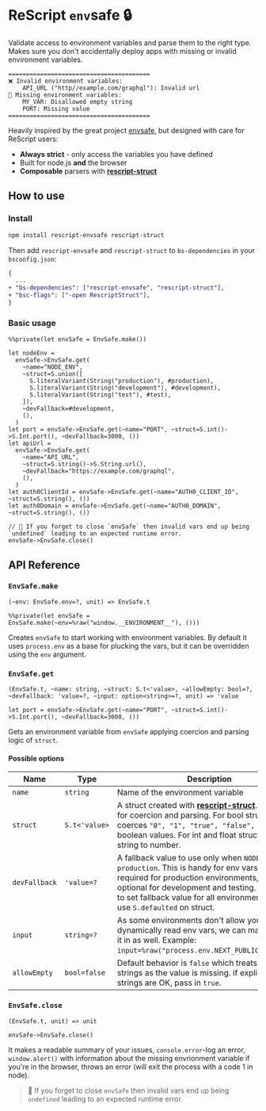 # ReScript `env`safe 🔒

Validate access to environment variables and parse them to the right type. Makes sure you don't accidentally deploy apps with missing or invalid environment variables.

```
========================================
❌ Invalid environment variables:
    API_URL ("http//example.com/graphql"): Invalid url
💨 Missing environment variables:
    MY_VAR: Disallowed empty string
    PORT: Missing value
========================================
```

Heavily inspired by the great project [envsafe](https://github.com/KATT/envsafe), but designed with care for ReScript users:

- **Always strict** - only access the variables you have defined
- Built for node.js **and** the browser
- **Composable** parsers with **[rescript-struct](https://github.com/DZakh/rescript-struct)**

## How to use

### Install

```sh
npm install rescript-envsafe rescript-struct
```

Then add `rescript-envsafe` and `rescript-struct` to `bs-dependencies` in your `bsconfig.json`:

```diff
{
  ...
+ "bs-dependencies": ["rescript-envsafe", "rescript-struct"],
+ "bsc-flags": ["-open RescriptStruct"],
}
```

### Basic usage

```rescript
%%private(let envSafe = EnvSafe.make())

let nodeEnv =
  envSafe->EnvSafe.get(
    ~name="NODE_ENV",
    ~struct=S.union([
      S.literalVariant(String("production"), #production),
      S.literalVariant(String("development"), #development),
      S.literalVariant(String("test"), #test),
    ]),
    ~devFallback=#development,
    (),
  )
let port = envSafe->EnvSafe.get(~name="PORT", ~struct=S.int()->S.Int.port(), ~devFallback=3000, ())
let apiUrl =
  envSafe->EnvSafe.get(
    ~name="API_URL",
    ~struct=S.string()->S.String.url(),
    ~devFallback="https://example.com/graphql",
    (),
  )
let auth0ClientId = envSafe->EnvSafe.get(~name="AUTH0_CLIENT_ID", ~struct=S.string(), ())
let auth0Domain = envSafe->EnvSafe.get(~name="AUTH0_DOMAIN", ~struct=S.string(), ())

// 🧠 If you forget to close `envSafe` then invalid vars end up being `undefined` leading to an expected runtime error.
envSafe->EnvSafe.close()
```

## API Reference

### **`EnvSafe.make`**

`(~env: EnvSafe.env=?, unit) => EnvSafe.t`

```rescript
%%private(let envSafe = EnvSafe.make(~env=%raw("window.__ENVIRONMENT__"), ()))
```

Creates `envSafe` to start working with environment variables. By default it uses `process.env` as a base for plucking the vars, but it can be overridden using the `env` argument.

### **`EnvSafe.get`**

`(EnvSafe.t, ~name: string, ~struct: S.t<'value>, ~allowEmpty: bool=?, ~devFallback: 'value=?, ~input: option<string>=?, unit) => 'value`

```rescript
let port = envSafe->EnvSafe.get(~name="PORT", ~struct=S.int()->S.Int.port(), ~devFallback=3000, ())
```

Gets an environment variable from `envSafe` applying coercion and parsing logic of `struct`.

#### Possible options

| Name          | Type          | Description                                                                                                                                                                                                                                                                        |
| ------------- | ------------- | ---------------------------------------------------------------------------------------------------------------------------------------------------------------------------------------------------------------------------------------------------------------------------------- |
| `name`        | `string`      | Name of the environment variable                                                                                                                                                                                                                                                   |
| `struct`      | `S.t<'value>` | A struct created with **[rescript-struct](https://github.com/DZakh/rescript-struct)**. It's used for coercion and parsing. For bool structs coerces `"0", "1", "true", "false", "t", "f"` to boolean values. For int and float structs coerces string to number.                   |
| `devFallback` | `'value=?`    | A fallback value to use only when `NODE_ENV` is not `production`. This is handy for env vars that are required for production environments, but optional for development and testing. If you need to set fallback value for all environments, you can use `S.defaulted` on struct. |
| `input`       | `string=?`    | As some environments don't allow you to dynamically read env vars, we can manually put it in as well. Example: `input=%raw("process.env.NEXT_PUBLIC_API_URL")`.                                                                                                                    |
| `allowEmpty`  | `bool=false`  | Default behavior is `false` which treats empty strings as the value is missing. if explicit empty strings are OK, pass in `true`.                                                                                                                                                  |

### **`EnvSafe.close`**

`(EnvSafe.t, unit) => unit`

```rescript
envSafe->EnvSafe.close()
```

It makes a readable summary of your issues, `console.error`-log an error, `window.alert()` with information about the missing envrionment variable if you're in the browser, throws an error (will exit the process with a code 1 in node).

> 🧠 If you forget to close `envSafe` then invalid vars end up being `undefined` leading to an expected runtime error.

